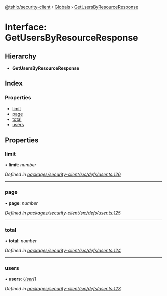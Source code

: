 [@tshio/security-client](../README.md) › [Globals](../globals.md) › [GetUsersByResourceResponse](getusersbyresourceresponse.md)

# Interface: GetUsersByResourceResponse

## Hierarchy

* **GetUsersByResourceResponse**

## Index

### Properties

* [limit](getusersbyresourceresponse.md#markdown-header-limit)
* [page](getusersbyresourceresponse.md#markdown-header-page)
* [total](getusersbyresourceresponse.md#markdown-header-total)
* [users](getusersbyresourceresponse.md#markdown-header-users)

## Properties

###  limit

• **limit**: *number*

*Defined in [packages/security-client/src/defs/user.ts:126](https://github.com/TheSoftwareHouse/rad-modules-tools/blob/afe5496/packages/security-client/src/defs/user.ts#L126)*

___

###  page

• **page**: *number*

*Defined in [packages/security-client/src/defs/user.ts:125](https://github.com/TheSoftwareHouse/rad-modules-tools/blob/afe5496/packages/security-client/src/defs/user.ts#L125)*

___

###  total

• **total**: *number*

*Defined in [packages/security-client/src/defs/user.ts:124](https://github.com/TheSoftwareHouse/rad-modules-tools/blob/afe5496/packages/security-client/src/defs/user.ts#L124)*

___

###  users

• **users**: *[User](user.md)[]*

*Defined in [packages/security-client/src/defs/user.ts:123](https://github.com/TheSoftwareHouse/rad-modules-tools/blob/afe5496/packages/security-client/src/defs/user.ts#L123)*
